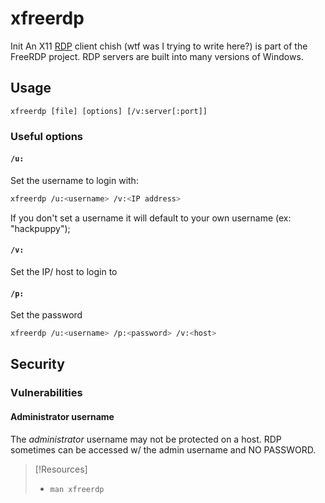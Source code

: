 
# xfreerdp
Init
An X11 [RDP](/networking/protocols/RDP.md) client chish (wtf was I trying to write here?) is part of the FreeRDP project. RDP servers are built into many versions of Windows.
## Usage
```
xfreerdp [file] [options] [/v:server[:port]]
```
### Useful options
#### `/u:` 
Set the username to login with:
```bash
xfreerdp /u:<username> /v:<IP address>
```
If you don't set a username it will default to your own username (ex: "hackpuppy");
#### `/v:`
Set the IP/ host to login to
#### `/p:`
Set the password
```bash
xfreerdp /u:<username> /p:<password> /v:<host>
```
## Security
### Vulnerabilities
#### Administrator username
The *administrator* username may not be protected on a host. RDP sometimes can be accessed w/ the admin username and NO PASSWORD.

> [!Resources]
> - `man xfreerdp`
